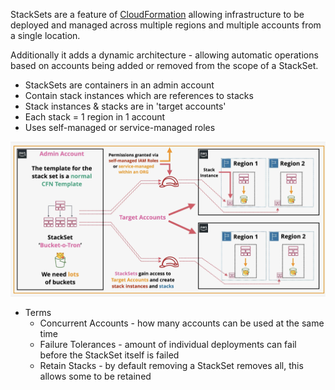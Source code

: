 StackSets are a feature of [CloudFormation](CloudFormation.md) allowing infrastructure to be deployed and managed across multiple regions and multiple accounts from a single location.

Additionally it adds a dynamic architecture - allowing automatic operations based on accounts being added or removed from the scope of a StackSet.

- StackSets are containers in an admin account
- Contain stack instances which are references to stacks
- Stack instances & stacks are in 'target accounts'
- Each stack = 1 region in 1 account
- Uses self-managed or service-managed roles

![Pasted image 20250710203415.png](_atts/Pasted%20image%2020250710203415.png)

- Terms
	- Concurrent Accounts - how many accounts can be used at the same time
	- Failure Tolerances - amount of individual deployments can fail before the StackSet itself is failed
	- Retain Stacks - by default removing a StackSet removes all, this allows some to be retained